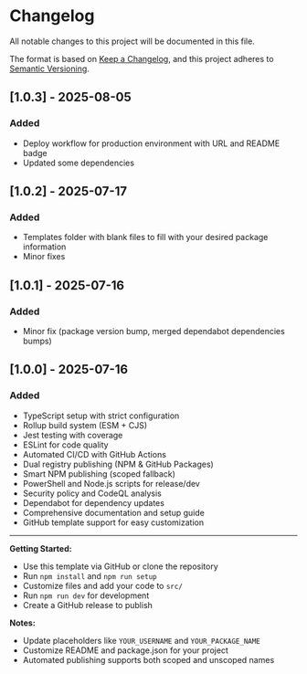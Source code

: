 # Changelog

All notable changes to this project will be documented in this file.

The format is based on [Keep a Changelog](https://keepachangelog.com/en/1.0.0/),
and this project adheres to [Semantic Versioning](https://semver.org/spec/v2.0.0.html).

## [1.0.3] - 2025-08-05

### Added
- Deploy workflow for production environment with URL and README badge
- Updated some dependencies

## [1.0.2] - 2025-07-17

### Added
- Templates folder with blank files to fill with your desired package information
- Minor fixes

## [1.0.1] - 2025-07-16

### Added
- Minor fix (package version bump, merged dependabot dependencies bumps)

## [1.0.0] - 2025-07-16

### Added
- TypeScript setup with strict configuration
- Rollup build system (ESM + CJS)
- Jest testing with coverage
- ESLint for code quality
- Automated CI/CD with GitHub Actions
- Dual registry publishing (NPM & GitHub Packages)
- Smart NPM publishing (scoped fallback)
- PowerShell and Node.js scripts for release/dev
- Security policy and CodeQL analysis
- Dependabot for dependency updates
- Comprehensive documentation and setup guide
- GitHub template support for easy customization

---

**Getting Started:**
- Use this template via GitHub or clone the repository
- Run `npm install` and `npm run setup`
- Customize files and add your code to `src/`
- Run `npm run dev` for development
- Create a GitHub release to publish

**Notes:**
- Update placeholders like `YOUR_USERNAME` and `YOUR_PACKAGE_NAME`
- Customize README and package.json for your project
- Automated publishing supports both scoped and unscoped names

